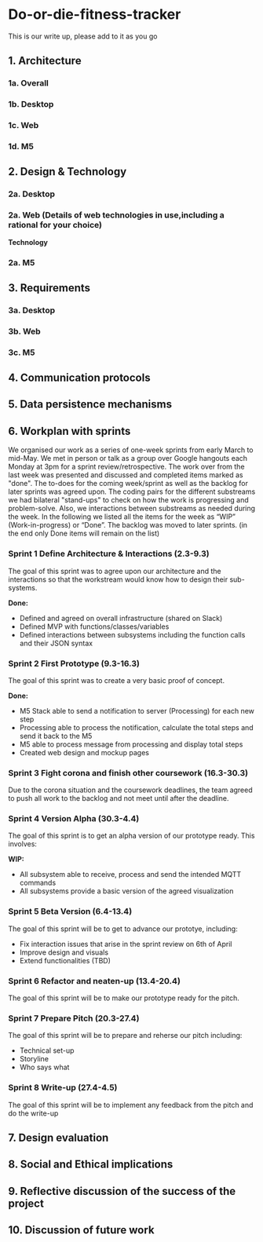 # Do-or-die-fitness-tracker
This is our write up, please add to it as you go

## 1. Architecture
### 1a. Overall
### 1b. Desktop
### 1c. Web
### 1d. M5
## 2. Design & Technology
### 2a. Desktop
### 2a. Web (Details of web technologies in use,including a rational for your choice)
**Technology**
### 2a. M5
## 3. Requirements
### 3a. Desktop
### 3b. Web
### 3c. M5
## 4. Communication protocols
## 5. Data persistence mechanisms
## 6. Workplan with sprints
We organised our work as a series of one-week sprints from early March to mid-May. We met in person or talk as a group over Google hangouts each Monday at 3pm for a sprint review/retrospective. The work over from the last week was presented and discussed and completed items marked as "done". The to-does for the coming week/sprint as well as the backlog for later sprints was agreed upon. The coding pairs for the different substreams we had bilateral "stand-ups" to check on how the work is progressing and problem-solve. Also, we interactions between substreams as needed during the week. In the following we listed all the items for the week as “WIP” (Work-in-progress) or “Done”. The backlog was moved to later sprints. (in the end only Done items will remain on the list)
### Sprint 1 Define Architecture & Interactions (2.3-9.3) 
The goal of this sprint was to agree upon our architecture and the interactions so that the workstream would know how to design their sub-systems.

**Done:**
* Defined and agreed on overall infrastructure (shared on Slack)
* Defined MVP with functions/classes/variables
* Defined interactions between subsystems including the function calls and their JSON syntax 
### Sprint 2 First Prototype (9.3-16.3) 
The goal of this sprint was to create a very basic proof of concept.

**Done:**
* M5 Stack able to send a notification to server (Processing) for each new step
* Processing able to process the notification, calculate the total steps and send it back to the M5
* M5 able to process message from processing and display total steps
* Created web design and mockup pages
### Sprint 3 Fight corona and finish other coursework (16.3-30.3) 
Due to the corona situation and the coursework deadlines, the team agreed to push all work to the backlog and not meet until after the deadline.
### Sprint 4 Version Alpha (30.3-4.4) 
The goal of this sprint is to get an alpha version of our prototype ready. This involves:

**WIP:**
* All subsystem able to receive, process and send the intended MQTT commands
* All subsystems provide a basic version of the agreed visualization 
### Sprint 5 Beta Version (6.4-13.4) 
The goal of this sprint will be to get to advance our prototye, including:
* Fix interaction issues that arise in the sprint review on 6th of April
* Improve design and visuals
* Extend functionalities (TBD)
### Sprint 6 Refactor and neaten-up (13.4-20.4) 
The goal of this sprint will be to make our prototype ready for the pitch.

### Sprint 7 Prepare Pitch (20.3-27.4) 
The goal of this sprint will be to prepare and reherse our pitch including:
* Technical set-up
* Storyline
* Who says what
### Sprint 8 Write-up (27.4-4.5) 
The goal of this sprint will be to implement any feedback from the pitch and do the write-up


## 7. Design evaluation
## 8. Social and Ethical implications
## 9. Reflective discussion of the success of the project
## 10. Discussion of future work 
